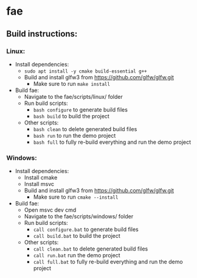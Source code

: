 # fae

## Build instructions:

### Linux:

- Install dependencies:
    - `sudo apt install -y cmake build-essential g++`
    - Build and install glfw3 from https://github.com/glfw/glfw.git
        - Make sure to run `make install`
- Build fae:
    - Navigate to the fae/scripts/linux/ folder
    - Run build scripts:
        - `bash configure` to generate build files
        - `bash build` to build the project
    - Other scripts:
        - `bash clean` to delete generated build files
        - `bash run` to run the demo project
        - `bash full` to fully re-build everything and run the demo project

### Windows:

- Install dependencies:
    - Install cmake
    - Install msvc
    - Build and install glfw3 from https://github.com/glfw/glfw.git
        - Make sure to run `cmake --install`
- Build fae:
    - Open msvc dev cmd
    - Navigate to the fae/scripts/windows/ folder
    - Run build scripts:
        - `call configure.bat` to generate build files
        - `call build.bat` to build the project
    - Other scripts:
        - `call clean.bat` to delete generated build files
        - `call run.bat` run the demo project
        - `call full.bat` to fully re-build everything and run the demo project
